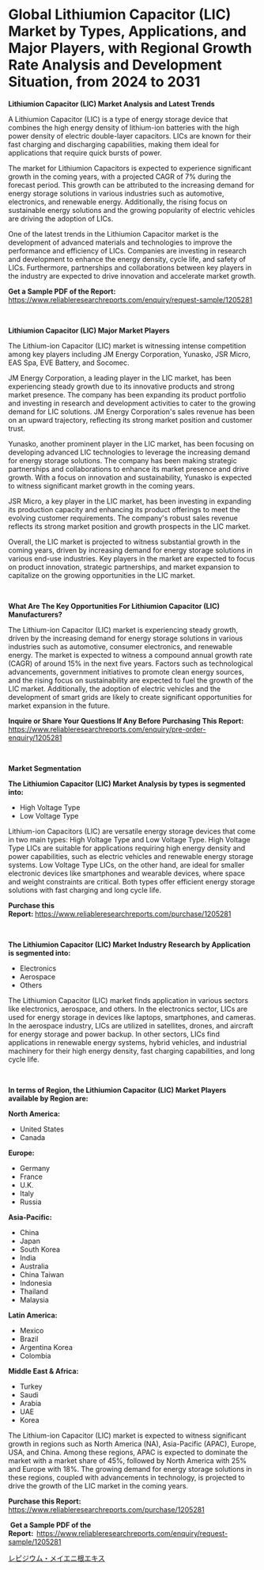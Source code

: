 <p><h1>Global Lithiumion Capacitor (LIC) Market by Types, Applications, and Major Players, with Regional Growth Rate Analysis and Development Situation, from 2024 to 2031</h1></p><p><strong>Lithiumion Capacitor (LIC) Market Analysis and Latest Trends</strong></p>
<p><p>A Lithiumion Capacitor (LIC) is a type of energy storage device that combines the high energy density of lithium-ion batteries with the high power density of electric double-layer capacitors. LICs are known for their fast charging and discharging capabilities, making them ideal for applications that require quick bursts of power.</p><p>The market for Lithiumion Capacitors is expected to experience significant growth in the coming years, with a projected CAGR of 7% during the forecast period. This growth can be attributed to the increasing demand for energy storage solutions in various industries such as automotive, electronics, and renewable energy. Additionally, the rising focus on sustainable energy solutions and the growing popularity of electric vehicles are driving the adoption of LICs.</p><p>One of the latest trends in the Lithiumion Capacitor market is the development of advanced materials and technologies to improve the performance and efficiency of LICs. Companies are investing in research and development to enhance the energy density, cycle life, and safety of LICs. Furthermore, partnerships and collaborations between key players in the industry are expected to drive innovation and accelerate market growth.</p></p>
<p><strong>Get a Sample PDF of the Report:&nbsp;</strong> <a href="https://www.reliableresearchreports.com/enquiry/request-sample/1205281">https://www.reliableresearchreports.com/enquiry/request-sample/1205281</a></p>
<p>&nbsp;</p>
<p><strong>Lithiumion Capacitor (LIC) Major Market Players</strong></p>
<p><p>The Lithium-ion Capacitor (LIC) market is witnessing intense competition among key players including JM Energy Corporation, Yunasko, JSR Micro, EAS Spa, EVE Battery, and Socomec. </p><p>JM Energy Corporation, a leading player in the LIC market, has been experiencing steady growth due to its innovative products and strong market presence. The company has been expanding its product portfolio and investing in research and development activities to cater to the growing demand for LIC solutions. JM Energy Corporation's sales revenue has been on an upward trajectory, reflecting its strong market position and customer trust.</p><p>Yunasko, another prominent player in the LIC market, has been focusing on developing advanced LIC technologies to leverage the increasing demand for energy storage solutions. The company has been making strategic partnerships and collaborations to enhance its market presence and drive growth. With a focus on innovation and sustainability, Yunasko is expected to witness significant market growth in the coming years.</p><p>JSR Micro, a key player in the LIC market, has been investing in expanding its production capacity and enhancing its product offerings to meet the evolving customer requirements. The company's robust sales revenue reflects its strong market position and growth prospects in the LIC market.</p><p>Overall, the LIC market is projected to witness substantial growth in the coming years, driven by increasing demand for energy storage solutions in various end-use industries. Key players in the market are expected to focus on product innovation, strategic partnerships, and market expansion to capitalize on the growing opportunities in the LIC market.</p></p>
<p>&nbsp;</p>
<p><strong>What Are The Key Opportunities For Lithiumion Capacitor (LIC) Manufacturers?</strong></p>
<p><p>The Lithium-ion Capacitor (LIC) market is experiencing steady growth, driven by the increasing demand for energy storage solutions in various industries such as automotive, consumer electronics, and renewable energy. The market is expected to witness a compound annual growth rate (CAGR) of around 15% in the next five years. Factors such as technological advancements, government initiatives to promote clean energy sources, and the rising focus on sustainability are expected to fuel the growth of the LIC market. Additionally, the adoption of electric vehicles and the development of smart grids are likely to create significant opportunities for market expansion in the future.</p></p>
<p><strong>Inquire or Share Your Questions If Any Before Purchasing This Report:</strong> <a href="https://www.reliableresearchreports.com/enquiry/pre-order-enquiry/1205281">https://www.reliableresearchreports.com/enquiry/pre-order-enquiry/1205281</a></p>
<p>&nbsp;</p>
<p><strong>Market Segmentation</strong></p>
<p><strong>The Lithiumion Capacitor (LIC) Market Analysis by types is segmented into:</strong></p>
<p><ul><li>High Voltage Type</li><li>Low Voltage Type</li></ul></p>
<p><p>Lithium-ion Capacitors (LIC) are versatile energy storage devices that come in two main types: High Voltage Type and Low Voltage Type. High Voltage Type LICs are suitable for applications requiring high energy density and power capabilities, such as electric vehicles and renewable energy storage systems. Low Voltage Type LICs, on the other hand, are ideal for smaller electronic devices like smartphones and wearable devices, where space and weight constraints are critical. Both types offer efficient energy storage solutions with fast charging and long cycle life.</p></p>
<p><strong>Purchase this Report:&nbsp;</strong><a href="https://www.reliableresearchreports.com/purchase/1205281">https://www.reliableresearchreports.com/purchase/1205281</a></p>
<p>&nbsp;</p>
<p><strong>The Lithiumion Capacitor (LIC) Market Industry Research by Application is segmented into:</strong></p>
<p><ul><li>Electronics</li><li>Aerospace</li><li>Others</li></ul></p>
<p><p>The Lithiumion Capacitor (LIC) market finds application in various sectors like electronics, aerospace, and others. In the electronics sector, LICs are used for energy storage in devices like laptops, smartphones, and cameras. In the aerospace industry, LICs are utilized in satellites, drones, and aircraft for energy storage and power backup. In other sectors, LICs find applications in renewable energy systems, hybrid vehicles, and industrial machinery for their high energy density, fast charging capabilities, and long cycle life.</p></p>
<p>&nbsp;</p>
<p><strong>In terms of Region, the Lithiumion Capacitor (LIC) Market Players available by Region are:</strong></p>
<p>
    <p> <strong> North America: </strong>
        <ul>
            <li>United States</li>
            <li>Canada</li>
        </ul>
        </p> 
    <p> <strong> Europe: </strong>
        <ul>
            <li>Germany</li>
            <li>France</li>
            <li>U.K.</li>
            <li>Italy</li>
            <li>Russia</li>
        </ul>
        </p> 
    <p> <strong> Asia-Pacific: </strong>
        <ul>
            <li>China</li>
            <li>Japan</li>
            <li>South Korea</li>
            <li>India</li>
            <li>Australia</li>
            <li>China Taiwan</li>
            <li>Indonesia</li>
            <li>Thailand</li>
            <li>Malaysia</li>
        </ul>
        </p> 
    <p> <strong> Latin America: </strong>
        <ul>
            <li>Mexico</li>
            <li>Brazil</li>
            <li>Argentina Korea</li>
            <li>Colombia</li>
        </ul>
        </p> 
    <p> <strong> Middle East & Africa: </strong>
        <ul>
            <li>Turkey</li>
            <li>Saudi</li>
            <li>Arabia</li>
            <li>UAE</li>
            <li>Korea</li>
        </ul>
    </p>
    </p>
<p><p>The Lithium-ion Capacitor (LIC) market is expected to witness significant growth in regions such as North America (NA), Asia-Pacific (APAC), Europe, USA, and China. Among these regions, APAC is expected to dominate the market with a market share of 45%, followed by North America with 25% and Europe with 18%. The growing demand for energy storage solutions in these regions, coupled with advancements in technology, is projected to drive the growth of the LIC market in the coming years.</p></p>
<p><strong>Purchase this Report: </strong><a href="https://www.reliableresearchreports.com/purchase/1205281">https://www.reliableresearchreports.com/purchase/1205281</a></p>
<p>&nbsp;<strong>Get a Sample PDF of the Report:&nbsp;&nbsp;</strong><a href="https://www.reliableresearchreports.com/enquiry/request-sample/1205281">https://www.reliableresearchreports.com/enquiry/request-sample/1205281</a></p>
<p><strong></strong></p>
<p><p><a href="https://github.com/oqoeusbvpadwjs08/Market-Research-Report-List-1/blob/main/503703213550.md">レピジウム・メイエニ根エキス</a></p></p>